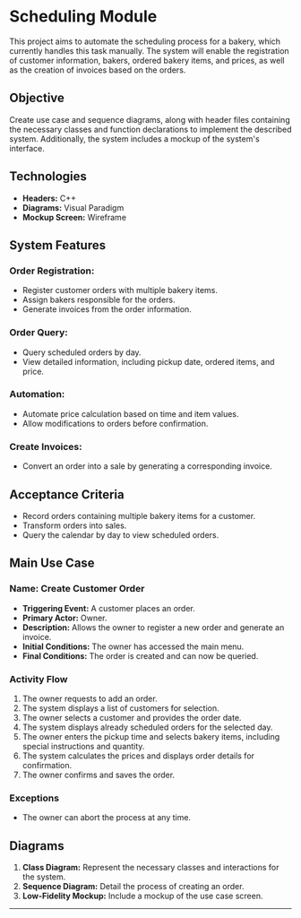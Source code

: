 
# Scheduling Module

This project aims to automate the scheduling process for a bakery, which currently handles this task manually. The system will enable the registration of customer information, bakers, ordered bakery items, and prices, as well as the creation of invoices based on the orders.

## Objective
Create use case and sequence diagrams, along with header files containing the necessary classes and function declarations to implement the described system. Additionally, the system includes a mockup of the system's interface.

## Technologies
- **Headers:** C++
- **Diagrams:** Visual Paradigm
- **Mockup Screen:** Wireframe

## System Features

### Order Registration:
- Register customer orders with multiple bakery items.
- Assign bakers responsible for the orders.
- Generate invoices from the order information.

### Order Query:
- Query scheduled orders by day.
- View detailed information, including pickup date, ordered items, and price.

### Automation:
- Automate price calculation based on time and item values.
- Allow modifications to orders before confirmation.

### Create Invoices:
- Convert an order into a sale by generating a corresponding invoice.

## Acceptance Criteria
- Record orders containing multiple bakery items for a customer.
- Transform orders into sales.
- Query the calendar by day to view scheduled orders.

## Main Use Case
### Name: Create Customer Order
- **Triggering Event:** A customer places an order.
- **Primary Actor:** Owner.
- **Description:** Allows the owner to register a new order and generate an invoice.
- **Initial Conditions:** The owner has accessed the main menu.
- **Final Conditions:** The order is created and can now be queried.

### Activity Flow
1. The owner requests to add an order.
2. The system displays a list of customers for selection.
3. The owner selects a customer and provides the order date.
4. The system displays already scheduled orders for the selected day.
5. The owner enters the pickup time and selects bakery items, including special instructions and quantity.
6. The system calculates the prices and displays order details for confirmation.
7. The owner confirms and saves the order.

### Exceptions
- The owner can abort the process at any time.

## Diagrams
1. **Class Diagram:** Represent the necessary classes and interactions for the system.
2. **Sequence Diagram:** Detail the process of creating an order.
3. **Low-Fidelity Mockup:** Include a mockup of the use case screen.

---

